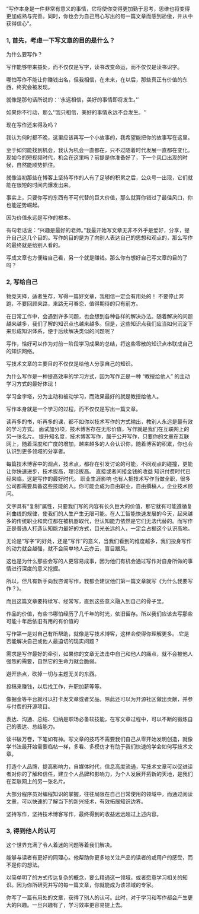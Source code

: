 “写作本身是一件非常有意义的事情，它将使你变得更加勤于思考，思维也将变得更加成熟与完善。同时，你也会为自己用心写出的每一篇文章而感到骄傲，并从中获得信心”。



### 1, 首先，考虑一下写文章的目的是什么？

为什么要写作？

写作能够带来益处，而不仅仅是写字，读书改变命运，而不仅仅是读书识字。

哪怕写作不能让你赚钱出名，但我相信，在未来，在以后，那些真正有价值的东西，终究会被发现。

就像是那句话所说的：‘‘永远相信，美好的事情即将发生。’’

如果你不行动，那么‘‘我只相信，美好的事情永远不会发生。‘’

现在写作还来得及吗？

我认为何时都不晚，这里应该再写一个小故事的，我希望能把你的故事写在这里。

至于如何能找到机会，我认为机会一直都在，只不过随着时代发展一直都在变化。现如今的短视频时代，机会在这里吗？前提是你准备好了，下一个风口出现的时候，自然能顺势抓住。

就像当初那些在博客上坚持写作的人有了足够的积累之后，公众号一出现，它们就能在很短的时间内爆发出来。

事实上，只要你写的东西有不可代替的巨大价值，那么就算你错过了最佳风口，你也能逆势崛起。

因为价值永远是写作的根本。

有句老话说：“兴趣是最好的老师。”我最开始写文章无非不外乎是爱好，分享，提升自己这几个目的。写作的目的是为了向别人表达自己的思想和观点的，那么写作的最终就是给别人看的。

写成文章也方便给自己看，另一个就是赚钱。那么你有想好自己写文章的目的了吗？              

### 2, 写给自己

物竞天择，适者生存，写得一篇好文章，我相信一定会有用处的！ 不要停止奔跑，不要回顾来路，来路无可眷恋，值得期待的只有前方。  



在日常工作中，会遇到许多问题，也会想到各种各样的解决办法。随着解决的问题越来越多，我们了解的知识点也越来越多。但是，这些知识点我们应当如何沉淀下来形成知识体系，便于后续解决类似的问题呢？

写作，恰好可以作为对前一阶段学习成果的总结，将这些零散的知识点串联成自己的知识网络。

写技术文章的主要目的不仅仅是给他人分享自己的知识。

为什么写作是一种提高效率的学习方式，因为写作正是一种 “教授给他人” 的主动学习方式的最好体现！

学习金字塔，分为主动和被动学习，而效果最好的就是教授给他人。

写作本身就是一个学习的过程，而不仅仅是写出一篇文章。

读再多的书，听再多的课，都不如你以技术写作的方式输出，教别人永远是最有效的学习方式。
面试加分项，技术博客存在无形价值，写作就是我们在互联网上的另一张名片。
提升知名度，技术博客写作，属于公开写作，只要你的文章在互联网上，随着深度和广度的增加，越来越多的人会认识你，随着博客的积累，你也会认识到更多领域的分享者。

每篇技术博客中的观点，技术点，都存在引发讨论的可能，不同观点的碰撞，更能让你快速进步，技术拔高，理论拔高。
直接或者间接金钱的收益
知识付费时代已经来临，这是写作的最好时代。
职业生涯影响
也有人把技术写作当做全职，很多公司都需要具备这些技能的人。你可能会成为自由职业，自由撰稿人，企业技术顾问。

文字具有“复制”属性，只要我们写的内容有长久巨大的价值，那它就有可能遵循复利曲线的规律，使我们的人生产生无限可能。在人工智能快速发展的今天，起来越多的传统职业和岗位都在被机器取代，但认知能力依然是它们无法代替的。而写作正是普通人打造认知能力最好的方式，目光长远的人，一定会占据这个认识高地。

无论是“写字”的好处，还是“写作”的意义，当我们看到的维度越多，我们投身写作的动力就会越强，就不会简单地人云亦云，盲目跟风。

这也是为什么那些会写的人更容易成事，因为他们有机会通过写作对自身所做的事情进行深度的意义挖掘。

所以，但凡有新手向我咨询写作，我都会建议他们第一篇文章就写《为什么我要写作？》。

而且这篇文章要持续写、经常写，直到这些意义融入到自己的骨子里。

作品的价值，有些书哪怕经历了几千年的时光，依旧留存。所以我们应该去写那些可能十年后依旧有用的有价值的

写作第一是对自己有所帮助，就像是写技术博客，这样会使得你理解更多。.它是否能解决自己或他人最迫切的现实问题？

需求是写作最好的牵引，如果你的文章无法击中自己和他人的痛点，就不会被他人强烈的需要，自然它的生命力就会脆弱。

避开热点，砍掉一切与主题无关的东西。

投稿来赚钱，以后找工作，升职加薪等等。

像掘金等平台就可以打卡发文章或者奖品，除此还可以为开源社区做出贡献，并参与付费的开源项目。

表达、沟通、总结、归纳是职场必备软技能，在写文章过程中，可以不断的锻炼自己的表达、总结能力。

读书破万卷，下笔如有神。写文章的技巧不需要我们自己从零开始发明创造，就像学书法最开始需要临帖一样，多看、多模仿才有助于我们快速的学会如何写技术文章。

打造个人品牌，提高影响力，自媒体时代，信息高度流通，写技术文章可以促进读者对你的了解和信任，建立个人品牌和影响力，为个人发展开拓新的天地，是我们在互联网上的另一张名片。

大部分程序员对编程知识的掌握，往往局限在自己日常使用的领域中，而通过阅读文章，可以快速的了解当下的新兴技术，有效拓展知识边界。

坚持写作，坚持技术博客写作，最终得到的收益远远超过上述内容。

### 3, 得到他人的认可

这个世界充满了令人着迷的问题等着我们解决。



能够与读者有更好的同理心。他帮助你更多地关注产品的读者的或用户的感受，而不是你的想法。

以简单明了的方式传达复杂的概念，要么精通这一领域，或者愿意学习相关的知识。因为你所研究并写的每一篇文章，你就能成为该领域的专家。

你写了一篇有用处的文章，获得了别人的认可。此时，对于学习和写作都会产生更大的兴趣。一旦兴趣有了，学习效率更容易提上去。
